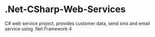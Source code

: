 # .Net-CSharp-Web-Services
C# web service project, provides customer data, send sms and email service using .Net Framework 4
